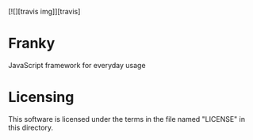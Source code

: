 [![][travis img]][travis]

Franky
======

JavaScript framework for everyday usage

Licensing
=========

This software is licensed under the terms in the file named "LICENSE" in this
directory.